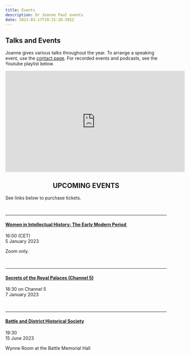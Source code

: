 ```yaml
---
title: Events
description: Dr Joanne Paul events
date: 2021-03-17T19:31:20.591Z
---
```

## Talks and Events

Joanne gives various talks throughout the year. To arrange a speaking event, use the [contact page](https://joannepaul.com/contact). For recorded events and podcasts, see the Youtube playlist below. 

<iframe width="560" height="315" src="https://www.youtube.com/embed/videoseries?list=PL5mt9ljgr-nGp8e9fTlCDjJLxozgQy90R" title="YouTube video player" frameBorder="0" allow="accelerometer; autoplay; clipboard-write; encrypted-media; gyroscope; picture-in-picture" allowFullScreen></iframe>

<br/>

## <center> UPCOMING EVENTS </center>

See links below to purchase tickets.

<br/>

- - -

#### **[Women in Intellectual History: The Early Modern Period ](https://is-ih.com/ecr/women-in-intellectual-history-2022-23/)**

16:00 (CET) \
5 January 2023

Zoom only. 

<br/>

- - -

#### **[Secrets of the Royal Palaces (Channel 5)](https://www.channel5.com/show/secrets-of-the-royal-palaces/season-3/secrets-of-the-royal-palaces)**

18:30 on Channel 5 \
7 January 2023 

<br/>

- - -

#### [Battle and District Historical Society](https://battlehistorysociety.com/Programme/)

19:30\
15 June 2023

Wynne Room at the Battle Memorial Hall

<br/>